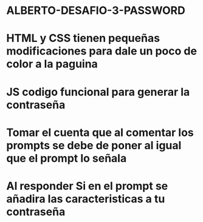 # ALBERTO-DESAFIO-3-PASSWORD
# HTML y CSS tienen pequeñas modificaciones para dale un poco de color a la paguina
# JS codigo funcional para generar la contraseña
# Tomar el cuenta que al comentar los prompts se debe de poner al igual que el prompt lo señala
# Al responder Si en el prompt se añadira las caracteristicas a tu contraseña 
